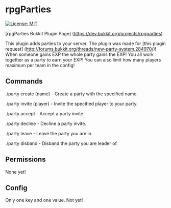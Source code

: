# rpgParties

[![License: MIT](https://img.shields.io/badge/License-MIT-yellow.svg)](https://opensource.org/licenses/MIT)

[rpgParties Bukkit Plugin Page] (https://dev.bukkit.org/projects/rpgparties)

This plugin adds parties to your server. The plugin was made for [this plugin request] (http://forums.bukkit.org/threads/new-party-system.284970/)! When someone gains EXP the whole party gains the EXP! You all work together as a party to earn your EXP! You can also limit how many players maximum per team in the config!

<h2>Commands</h2>
./party create (name) - Create a party with the specified name.

./party invite (player) - Invite the specified player to your party.

./party accept - Accept a party invite.

./party decline - Decline a party invite.

./party leave - Leave the party you are in.

./party disband - Disband the party you are leader of.

<h2>Permissions</h2>
None yet!

<h2>Config</h2>
Only one key and one value. Not yet!
